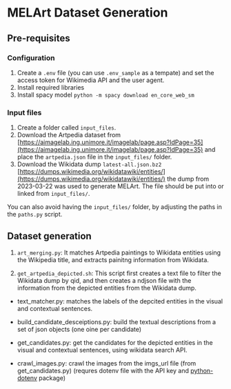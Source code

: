 # MELArt Dataset Generation

## Pre-requisites

### Configuration

1. Create a `.env` file (you can use `.env_sample` as a tempate) and set the access token for Wikimedia API and the user agent.
2. Install required libraries
3. Install spacy model `python -m spacy download en_core_web_sm`

### Input files
1. Create a folder called `input_files`.
2. Download the Artpedia dataset from [https://aimagelab.ing.unimore.it/imagelab/page.asp?IdPage=35](https://aimagelab.ing.unimore.it/imagelab/page.asp?IdPage=35) and place the `artpedia.json` file in the `input_files/` folder.
3. Download the Wikidata dump `latest-all.json.bz2` [https://dumps.wikimedia.org/wikidatawiki/entities/](https://dumps.wikimedia.org/wikidatawiki/entities/) the dump from 2023-03-22 was used to generate MELArt. The file should be put into or linked from `input_files/`.

You can also avoid having the `input_files/` folder, by adjusting the paths in the `paths.py` script.

## Dataset generation

1. `art_merging.py`: It matches Artpedia paintings to Wikidata entities using the Wikipedia title, and extracts painitng information from Wikidata.

2. `get_artpedia_depicted.sh`: This script first creates a text file to filter the Wikidata dump by qid, and then creates a ndjson file with the information from the depicted entities from the Wikidata dump.



- text_matcher.py: matches the labels of the depcited entities in the visual and contextual sentences.

- build_candidate_desceiptions.py: build the textual descriptions from a set of json objects (one oine per candidate)

- get_candidates.py: get the candidates for the depicted entities in the visual and contextual sentences, using wikidata search API.

- crawl_images.py: crawl the images from the imgs_url file (from get_candidates.py) (requres dotenv file with the API key and [python-dotenv](https://github.com/theskumar/python-dotenv) package)